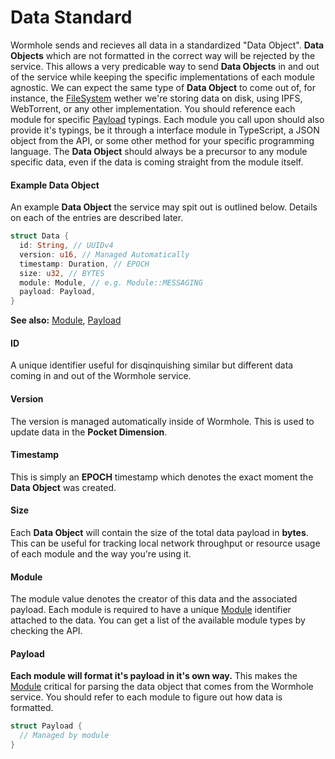 # Data Standard

Wormhole sends and recieves all data in a standardized "Data Object". **Data Objects** which are not formatted in the correct way will be rejected by the service. This allows a very predicable way to send **Data Objects** in and out of the service while keeping the specific implementations of each module agnostic. We can expect the same type of **Data Object** to come out of, for instance, the [FileSystem](filesystem/overview) wether we're storing data on disk, using IPFS, WebTorrent, or any other implementation. You should reference each module for specific [Payload](#payload) typings. Each module you call upon should also provide it's typings, be it through a interface module in TypeScript, a JSON object from the API, or some other method for your specific programming language. The **Data Object** should always be a precursor to any module specific data, even if the data is coming straight from the module itself.

#### Example Data Object

An example **Data Object** the service may spit out is outlined below. Details on each of the entries are described later.


```rust
struct Data {
  id: String, // UUIDv4
  version: u16, // Managed Automatically
  timestamp: Duration, // EPOCH
  size: u32, // BYTES
  module: Module, // e.g. Module::MESSAGING
  payload: Payload,
}
```

**See also:** [Module](modules/interface.md), [Payload](data/standard.md#Payload)


#### ID

A unique identifier useful for disqinquishing similar but different data coming in and out of the Wormhole service.

#### Version

The version is managed automatically inside of Wormhole. This is used to update data in the **Pocket Dimension**.

#### Timestamp

This is simply an **EPOCH** timestamp which denotes the exact moment the **Data Object** was created.

#### Size

Each **Data Object** will contain the size of the total data payload in **bytes**. This can be useful for tracking local network throughput or resource usage of 
each module and the way you're using it.

#### Module

The module value denotes the creator of this data and the associated payload. Each module is required to have a unique [Module](modules/core_types) identifier attached 
to the data. You can get a list of the available module types by checking the API.

#### Payload

**Each module will format it's payload in it's own way.** This makes the [Module](modules/core_types) critical for parsing the data object that comes from the Wormhole service. You should refer to each module to figure out how data is formatted.

```rust
struct Payload {
  // Managed by module
}
```